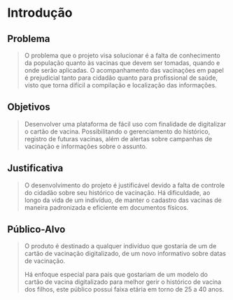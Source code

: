 # Introdução

## Problema
> O problema que o projeto visa solucionar é a falta de conhecimento da população quanto às vacinas que devem ser tomadas, quando e onde serão aplicadas. O acompanhamento das vacinações em papel é prejudicial tanto para cidadão quanto para profissional de saúde, visto que torna difícil a compilação e localização das informações.

## Objetivos

> Desenvolver uma plataforma de fácil uso com finalidade de digitalizar o cartão de vacina. Possibilitando o gerenciamento do histórico, registro de futuras vacinas, além de alertas sobre campanhas de vacinação e informações sobre o assunto.

## Justificativa

> O desenvolvimento do projeto é justificável devido a falta de controle do cidadão sobre seu histórico de vacinação. Há dificuldade, ao longo da vida de um indivíduo, de manter o cadastro das vacinas de maneira padronizada e eficiente em documentos físicos. 

## Público-Alvo

> O produto é destinado a qualquer indivíduo que gostaría de um de cartão de vacinação digitalizado, de um novo informativo sobre datas de vacinação. 
> 
> Há enfoque especial para pais que gostariam de um modelo do cartão de vacina digitalizado para melhor gerir o histórico de vacina dos filhos, este público possui faixa etária em torno de 25 a 40 anos. 
 
